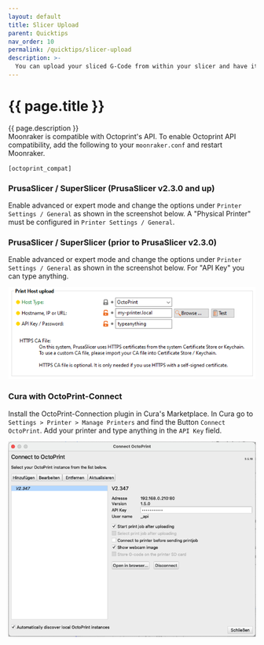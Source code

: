 ```yaml
---
layout: default
title: Slicer Upload
parent: Quicktips
nav_order: 10
permalink: /quicktips/slicer-upload
description: >-
  You can upload your sliced G-Code from within your slicer and have it start printing.
---
```


# {{ page.title }}
{{ page.description }}  
Moonraker is compatible with Octoprint's API. To enable Octoprint API compatibility, add the following to your `moonraker.conf` and restart Moonraker.

```
[octoprint_compat]
```


### PrusaSlicer / SuperSlicer (PrusaSlicer v2.3.0 and up)
Enable advanced or expert mode and change the options under `Printer Settings / General` as shown in the screenshot below. A "Physical Printer" must be configured in `Printer Settings / General`.

### PrusaSlicer / SuperSlicer (prior to PrusaSlicer v2.3.0)

Enable advanced or expert mode and change the options under `Printer Settings / General` as shown in the screenshot below.
For "API Key" you can type anything.

![screenshot](img/FileUpload-PrusaSlicer-2.2.0.png)


### Cura with OctoPrint-Connect
Install the OctoPrint-Connection plugin in Cura's Marketplace. In Cura go to `Settings > Printer > Manage Printers`
and find the Button `Connect OctoPrint`. Add your printer and type anything in the `API Key` field.

![screenshot](img/FileUpload-Cura-4.8.png)
